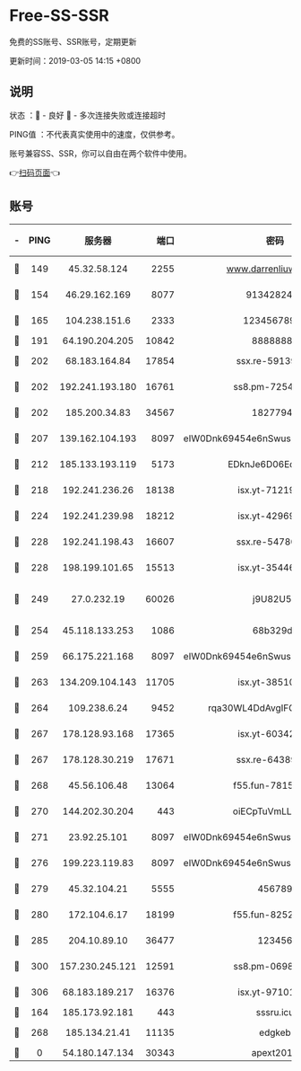 # Free-SS-SSR

免费的SS账号、SSR账号，定期更新

更新时间：2019-03-05 14:15 +0800

## 说明

状态     ：🙂 - 良好 🙁 - 多次连接失败或连接超时

PING值   ：不代表真实使用中的速度，仅供参考。

账号兼容SS、SSR，你可以自由在两个软件中使用。

👉[扫码页面](https://liesauer.github.io/free-ss-ssr.github.io/)👈

## 账号

|-|PING|服务器|端口|密码|加密方式|区域|
|:----:|:----:|:-----:|-----:|:----:|:----:|:----:|
|🙂|149|45.32.58.124|2255|www.darrenliuwei.com|aes-256-cfb|JP|
|🙂|154|46.29.162.169|8077|9134282479|aes-256-cfb|RU|
|🙂|165|104.238.151.6|2333|12345678900|aes-256-cfb|JP|
|🙂|191|64.190.204.205|10842|88888888|rc4-md5|US|
|🙂|202|68.183.164.84|17854|ssx.re-59139311|aes-256-cfb|US|
|🙂|202|192.241.193.180|16761|ss8.pm-72545882|aes-256-cfb|US|
|🙂|202|185.200.34.83|34567|18277940|aes-256-cfb|US|
|🙂|207|139.162.104.193|8097|eIW0Dnk69454e6nSwuspv9DmS201tQ0D|aes-256-cfb|JP|
|🙂|212|185.133.193.119|5173|EDknJe6D06EoWDaw|aes-256-cfb|US|
|🙂|218|192.241.236.26|18138|isx.yt-71219423|aes-256-cfb|US|
|🙂|224|192.241.239.98|18212|isx.yt-42969531|aes-256-cfb|US|
|🙂|228|192.241.198.43|16607|ssx.re-54780207|aes-256-cfb|US|
|🙂|228|198.199.101.65|15513|isx.yt-35446579|aes-256-cfb|US|
|🙂|249|27.0.232.19|60026|j9U82U53|xchacha20-ietf-poly1305|HK|
|🙂|254|45.118.133.253|1086|68b329da|aes-256-cfb|SG|
|🙂|259|66.175.221.168|8097|eIW0Dnk69454e6nSwuspv9DmS201tQ0D|aes-256-cfb|US|
|🙂|263|134.209.104.143|11705|isx.yt-38510096|aes-256-cfb|SG|
|🙂|264|109.238.6.24|9452|rqa30WL4DdAvgIFG6Fs3znzTa|aes-256-cfb|FR|
|🙂|267|178.128.93.168|17365|isx.yt-60342023|aes-256-cfb|SG|
|🙂|267|178.128.30.219|17671|ssx.re-64389778|aes-256-cfb|SG|
|🙂|268|45.56.106.48|13064|f55.fun-78155284|aes-256-cfb|US|
|🙂|270|144.202.30.204|443|oiECpTuVmLLxk4Ts|aes-256-cfb|US|
|🙂|271|23.92.25.101|8097|eIW0Dnk69454e6nSwuspv9DmS201tQ0D|aes-256-cfb|US|
|🙂|276|199.223.119.83|8097|eIW0Dnk69454e6nSwuspv9DmS201tQ0D|aes-256-cfb|US|
|🙂|279|45.32.104.21|5555|456789|aes-256-cfb|SG|
|🙂|280|172.104.6.17|18199|f55.fun-82524174|aes-256-cfb|US|
|🙂|285|204.10.89.10|36477|123456|aes-256-cfb|US|
|🙂|300|157.230.245.121|12591|ss8.pm-06983018|aes-256-cfb|SG|
|🙂|306|68.183.189.217|16376|isx.yt-97101614|aes-256-cfb|SG|
|🙂|164|185.173.92.181|443|sssru.icu|rc4-md5|RU|
|🙂|268|185.134.21.41|11135|edgkeb|aes-256-cfb|GB|
|🙁|0|54.180.147.134|30343|apext2019|chacha20|KR|
